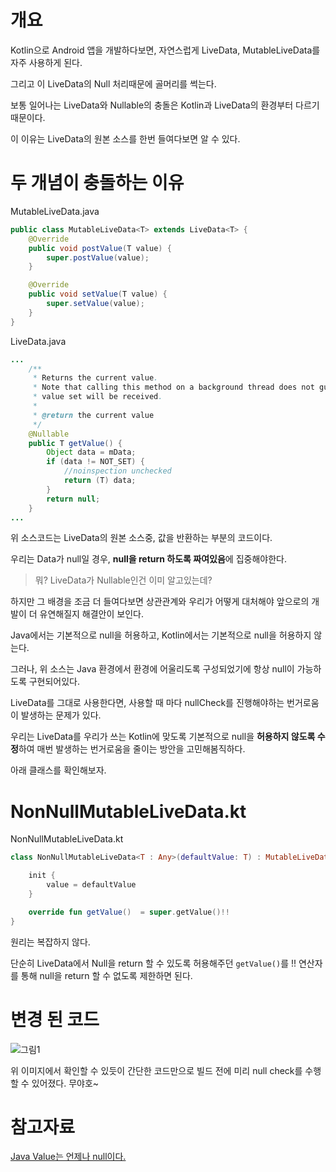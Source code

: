 

# 개요

Kotlin으로 Android 앱을 개발하다보면, 자연스럽게 LiveData, MutableLiveData를 자주 사용하게 된다.

그리고 이 LiveData의 Null 처리때문에 골머리를 썩는다.

보통 일어나는 LiveData와 Nullable의 충돌은 Kotlin과 LiveData의 환경부터 다르기 때문이다.





이 이유는 LiveData의 원본 소스를 한번 들여다보면 알 수 있다.





# 두 개념이 충돌하는 이유



MutableLiveData.java

```java
public class MutableLiveData<T> extends LiveData<T> {
    @Override
    public void postValue(T value) {
        super.postValue(value);
    }

    @Override
    public void setValue(T value) {
        super.setValue(value);
    }
}
```





LiveData.java

```java
...
	/**
     * Returns the current value.
     * Note that calling this method on a background thread does not guarantee that the latest
     * value set will be received.
     *
     * @return the current value
     */
    @Nullable
    public T getValue() {
        Object data = mData;
        if (data != NOT_SET) {
            //noinspection unchecked
            return (T) data;
        }
        return null;
    }
...
```



위 소스코드는 LiveData의 원본 소스중, 값을 반환하는 부분의 코드이다.

우리는 Data가 null일 경우, **null을 return 하도록 짜여있음**에 집중해야한다.





>  뭐? LiveData가 Nullable인건 이미 알고있는데?

하지만 그 배경을 조금 더 들여다보면 상관관계와 우리가 어떻게 대처해야 앞으로의 개발이 더 유연해질지 해결안이 보인다.





Java에서는 기본적으로 null을 허용하고, Kotlin에서는 기본적으로 null을 허용하지 않는다.

그러나, 위 소스는 Java 환경에서 환경에 어울리도록 구성되었기에 항상 null이 가능하도록 구현되어있다.





LiveData를 그대로 사용한다면, 사용할 때 마다 nullCheck를 진행해야하는 번거로움이 발생하는 문제가 있다.

우리는 LiveData를 우리가 쓰는 Kotlin에 맞도록 기본적으로 null을 **허용하지 않도록 수정**하여 매번 발생하는 번거로움을 줄이는 방안을 고민해봄직하다.



아래 클래스를 확인해보자.



#  NonNullMutableLiveData.kt 

NonNullMutableLiveData.kt

```kotlin
class NonNullMutableLiveData<T : Any>(defaultValue: T) : MutableLiveData<T>() {

    init {
        value = defaultValue
    }

    override fun getValue()  = super.getValue()!!
}
```





원리는 복잡하지 않다.

단순히 LiveData에서 Null을 return 할 수 있도록 허용해주던 `getValue()`를  !! 연산자를 통해 null을 return 할 수 없도록 제한하면 된다.



# 변경 된 코드

![그림1](https://github.com/donggi9313/donggi9313.github.io/blob/master/assets/image/20210312/01.jpg?raw=true)





위 이미지에서 확인할 수 있듯이 간단한 코드만으로 빌드 전에 미리 null check를 수행할 수 있어졌다. 무야호~





# 참고자료

[Java Value는 언제나 null이다.](https://thdev.tech/kotlin/2020/11/24/kotlin_effective_12/)